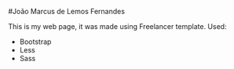#João Marcus de Lemos Fernandes

This is my web page, it was made using Freelancer template.
Used:
- Bootstrap
- Less
- Sass
